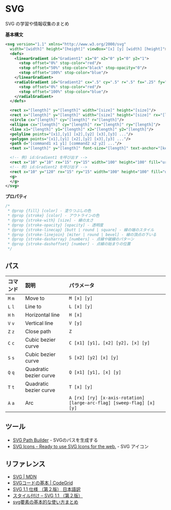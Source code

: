 # SVG

SVG の学習や情報収集のまとめ

__基本構文__

```xml
<svg version="1.1" xmlns="http://www.w3.org/2000/svg" 
  width="[width]" height="[height]" viewBox="[x] [y] [width] [height]">
  <defs>
    <linearGradient id="Gradient1" x1="0" x2="0" y1="0" y2="1">
      <stop offset="0%" stop-color="red"/>
      <stop offset="50%" stop-color="black" stop-opacity="0"/>
      <stop offset="100%" stop-color="blue"/>
    </linearGradient>
    <radialGradient id="Gradient2" cx=".5" cy=".5" r=".5" fx=".25" fy=".25" spreadMethod="repeat">
      <stop offset="0%" stop-color="red"/>
      <stop offset="100%" stop-color="blue"/>
    </radialGradient>
  </defs>

  <rect x="[length]" y="[length]" width="[size]" height="[size]"/>
  <rect x="[length]" y="[length]" width="[size]" height="[size]" rx="[length]" ry="[length]"/>
  <circle cx="[length]" cy="[length]" r="[length]"/>
  <ellipse cx="[length]" cy="[length]" rx="[length]" ry="[length]"/>
  <line x1="[length]" y1="[length]" x2="[length]" y2="[length]"/>
  <polyline points="[x1],[y1] [x2],[y2] [x3],[y3] ..."/>
  <polygon points="[x1],[y1] [x2],[y2] [x3],[y3] ..."/>
  <path d="[command1 x1 y1] [command2 x2 y2] ..."/>
  <text x="[length]" y="[length]" font-size="[length]" text-anchor="[keyword]" fill="[color]">Text</text>

  <!-- 例) id:Gradient1 を呼び出す -->
  <rect x="10" y="10" rx="15" ry="15" width="100" height="100" fill="url(#Gradient1)"/>
  <!-- 例) id:Gradient2 を呼び出す -->
  <rect x="10" y="120" rx="15" ry="15" width="100" height="100" fill="url(#Gradient2)"/>
  <g>
  </g>
</svg>
```

__プロパティ__

```css
/*
 * @prop {fill} [color] - 塗りつぶしの色
 * @prop {stroke} [color] - アウトラインの色
 * @prop {stroke-with} [size] - 線の太さ
 * @prop {stroke-opacity} [opacity] - 透明度
 * @prop {stroke-linecap} [butt | round | square] - 線の端のスタイル
 * @prop {stroke-linejoin} [miter | round | bevel] - 線の頂点の下いる
 * @prop {stroke-dasharray} [numbers] - 点線や破線のパターン
 * @prop {stroke-dashoffset} [number] - 点線の始まりの位置
 */
```

## パス

|コマンド|説明|パラメータ|
|:--|:--|:--|
|`M` `m`| Move to |`M [x] [y]`|
|`L` `l`| Line to |`L [x] [y]`|
|`H` `h`| Horizontal line |`H [x]`|
|`V` `v`| Vertical line |`V [y]`|
|`Z` `z`| Close path |`Z`|
|`C` `c`| Cubic bezier curve |`C [x1] [y1], [x2] [y2], [x] [y]`|
|`S` `s`| Cubic bezier curve |`S [x2] [y2] [x] [y]`|
|`Q` `q`| Quadratic bezier curve |`Q [x1] [y1], [x] [y]`|
|`T` `t`| Quadratic bezier curve |`T [x] [y]`|
|`A` `a`| Arc |`A [rx] [ry] [x-axis-rotation] [large-arc-flag] [sweep-flag] [x] [y]`|


## ツール

- [SVG Path Builder](http://anthonydugois.com/svg-path-builder/) - SVGのパスを生成する
- [SVG Icons - Ready to use SVG Icons for the web.](http://svgicons.sparkk.fr/) - SVG アイコン


## リファレンス

- [SVG | MDN](https://developer.mozilla.org/ja/docs/Web/SVG)
- [SVGコードの基本 | CodeGrid](https://app.codegrid.net/entry/svg-basic)
- [SVG 1.1 仕様 （第２版） 日本語訳](http://www.hcn.zaq.ne.jp/___/SVG11-2nd/index.html)
- [スタイル付け – SVG 1.1 （第２版）](http://www.hcn.zaq.ne.jp/___/SVG11-2nd/styling.html)
- [svg要素の基本的な使い方まとめ](http://www.h2.dion.ne.jp/~defghi/svgMemo/svgMemo.htm)
